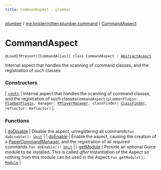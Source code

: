 ```yaml
---
title: CommandAspect - plumber
---
```


[plumber](../../index.html) / [me.bristermitten.plumber.command](../index.html) / [CommandAspect](./index.html)

# CommandAspect

`@LoadIfPresent([CommandAlias]) class CommandAspect : `[`AbstractAspect`](../../me.bristermitten.plumber.aspect/-abstract-aspect/index.html)

Internal aspect that handles the scanning of command classes, and the registration of such classes

### Constructors

| [&lt;init&gt;](-init-.html) | Internal aspect that handles the scanning of command classes, and the registration of such classes`CommandAspect(plumberPlugin: `[`PlumberPlugin`](../../me.bristermitten.plumber/-plumber-plugin/index.html)`, manager: `[`PPlayerManager`](../../me.bristermitten.plumber.struct.player/-p-player-manager/index.html)`, classFinder: `[`ClassFinder`](../../me.bristermitten.plumber.reflection/-class-finder/index.html)`, reflector: Reflector)` |

### Functions

| [doDisable](do-disable.html) | Disable the aspect, unregistering all commands`fun doDisable(): `[`Unit`](https://kotlinlang.org/api/latest/jvm/stdlib/kotlin/-unit/index.html) |
| [doEnable](do-enable.html) | Enable the aspect, causing the creation of a [PaperCommandManager](https://aikar.github.io/commands/acf-core/co/aikar/commands/PaperCommandManager.html), and the registration of all required commands.`fun doEnable(): `[`Unit`](https://kotlinlang.org/api/latest/jvm/stdlib/kotlin/-unit/index.html) |
| [getModule](get-module.html) | Provide an optional Guice module to be installed. This is called *after* instantiation of the Aspect so nothing from this module can be used in the Aspect.`fun getModule(): `[`Module`](https://google.github.io/guice/api-docs/latest/javadoc/com/google/inject/Module.html) |

